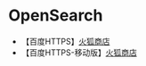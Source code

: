OpenSearch
============
* 【百度HTTPS】[火狐商店](https://addons.mozilla.org/zh-CN/firefox/addon/baidu-https/)
* 【百度HTTPS-移动版】[火狐商店](https://addons.mozilla.org/zh-CN/firefox/addon/m-baidu-https/)

